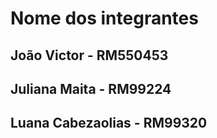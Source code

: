 # Nome dos integrantes

## João Victor - RM550453
## Juliana Maita - RM99224
## Luana Cabezaolias - RM99320
